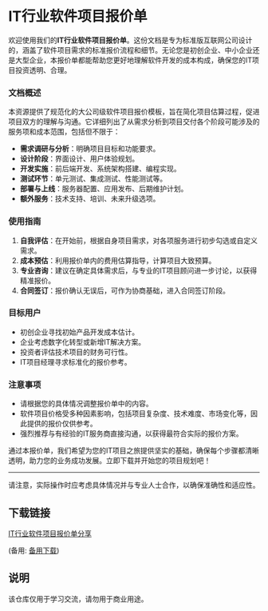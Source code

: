 # IT行业软件项目报价单

欢迎使用我们的**IT行业软件项目报价单**。这份文档是专为标准版互联网公司设计的，涵盖了软件项目需求的标准报价流程和细节。无论您是初创企业、中小企业还是大型企业，本报价单都能帮助您更好地理解软件开发的成本构成，确保您的IT项目投资透明、合理。

### 文档概述

本资源提供了规范化的大公司级软件项目报价模板，旨在简化项目估算过程，促进项目双方的理解与沟通。它详细列出了从需求分析到项目交付各个阶段可能涉及的服务项和成本范围，包括但不限于：

- **需求调研与分析**：明确项目目标和功能要求。
- **设计阶段**：界面设计、用户体验规划。
- **开发实施**：前后端开发、系统架构搭建、编程实现。
- **测试环节**：单元测试、集成测试、性能测试等。
- **部署与上线**：服务器配置、应用发布、后期维护计划。
- **额外服务**：技术支持、培训、未来升级选项。

### 使用指南

1. **自我评估**：在开始前，根据自身项目需求，对各项服务进行初步勾选或自定义需求。
2. **成本预估**：利用报价单内的费用估算指导，计算项目大致预算。
3. **专业咨询**：建议在确定具体需求后，与专业的IT项目顾问进一步讨论，以获得精准报价。
4. **合同签订**：报价确认无误后，可作为协商基础，进入合同签订阶段。

### 目标用户

- 初创企业寻找初始产品开发成本估计。
- 企业考虑数字化转型或新增IT解决方案。
- 投资者评估技术项目的财务可行性。
- IT项目经理寻求标准化的报价参考。

### 注意事项

- 请根据您的具体情况调整报价单中的内容。
- 软件项目价格受多种因素影响，包括项目复杂度、技术难度、市场变化等，因此提供的报价仅供参考。
- 强烈推荐与有经验的IT服务商直接沟通，以获得最符合实际的报价方案。

通过本报价单，我们希望为您的IT项目之旅提供坚实的基础，确保每个步骤都清晰透明，助力您的业务成功发展。立即下载并开始您的项目规划吧！

---

请注意，实际操作时应考虑具体情况并与专业人士合作，以确保准确性和适应性。

## 下载链接
[IT行业软件项目报价单分享](https://pan.quark.cn/s/75f3a8035eb8) 

(备用: [备用下载](https://pan.baidu.com/s/12BEo1SWoym_OisU-dkWDCg?pwd=1234))

## 说明

该仓库仅用于学习交流，请勿用于商业用途。
